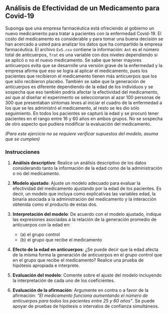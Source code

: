 ## Análisis de Efectividad de un Medicamento para Covid-19

Suponga que una empresa farmacéutica está ofreciendo al gobierno un nuevo medicamento para tratar a pacientes con la enfermedad Covid-19. El costo del medicamento es considerable y para tomar una buena decisión se han acercado a usted para analizar los datos que ha compartido la empresa farmacéutica. El archivo `Ex5.csv` contiene la información: `Ant` es el número total de anticuerpos, `Trat` es una variable con dos niveles dependiendo si se aplicó o no el nuevo medicamento. Se sabe que tener mayores anticuerpos evita que se desarrolle una versión grave de la enfermedad y la empresa afirma que eso se logra al aplicar el medicamento, pues los pacientes que recibieron el medicamento tienen más anticuerpos que los que sólo recibieron placebo. También se sabe que la generación de anticuerpos es diferente dependiendo de la edad de los individuos y se sospecha que eso también podría afectar la efectividad del medicamento, así que al diseñar el experimento se seleccionaron al azar 100 personas de 300 que presentaban síntomas leves al iniciar el cuadro de la enfermedad a los que se les administró el medicamento, al resto se les dio sólo seguimiento. En todos los pacientes se capturó la edad y se procuró tener pacientes en el rango entre 16 y 60 años en ambos grupos. No se sospecha de otro aspecto que pudiera modificar la evaluación del medicamento.

*(Para este ejercicio no se requiere verificar supuestos del modelo, asuma que se cumplen)*

### Instrucciones

1. **Análisis descriptivo**: Realice un análisis descriptivo de los datos considerando tanto la información de la edad como de la administración o no del medicamento.

2. **Modelo ajustado**: Ajuste un modelo adecuado para evaluar la efectividad del medicamento ajustando por la edad de los pacientes. Es decir, un modelo que incluya como explicativas las variables edad, la binaria asociada a la administración del medicamento y la interacción obtenida como el producto de estas dos.

3. **Interpretación del modelo**: De acuerdo con el modelo ajustado, indique las expresiones asociadas a la relación de la generación promedio de anticuerpos con la edad en:
    - (a) el grupo control
    - (b) el grupo que recibe el medicamento

4. **Efecto de la edad en anticuerpos**: ¿Se puede decir que la edad afecta de la misma forma la generación de anticuerpos en el grupo control que en el grupo que recibe el medicamento? Realice una prueba de hipótesis apropiada e interprete.

5. **Evaluación del modelo**: Comente sobre el ajuste del modelo incluyendo la interpretación de cada uno de los coeficientes.

6. **Evaluación de la afirmación**: Argumente en contra o a favor de la afirmación: *"El medicamento funciona aumentando el número de anticuerpos para todos los pacientes entre 25 y 60 años"*. Se puede apoyar de pruebas de hipótesis o intervalos de confianza simultáneos.
